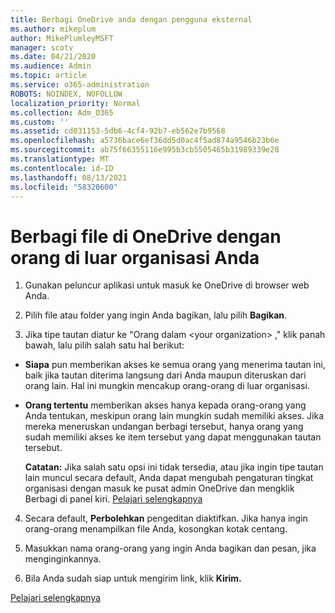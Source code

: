 ```yaml
---
title: Berbagi OneDrive anda dengan pengguna eksternal
ms.author: mikeplum
author: MikePlumleyMSFT
manager: scotv
ms.date: 04/21/2020
ms.audience: Admin
ms.topic: article
ms.service: o365-administration
ROBOTS: NOINDEX, NOFOLLOW
localization_priority: Normal
ms.collection: Adm_O365
ms.custom: ''
ms.assetid: cd031153-5db6-4cf4-92b7-eb562e7b9568
ms.openlocfilehash: a5736bace6ef36dd5d0ac4f5ad874a9546b23b6e
ms.sourcegitcommit: ab75f66355116e995b3cb5505465b31989339e28
ms.translationtype: MT
ms.contentlocale: id-ID
ms.lasthandoff: 08/13/2021
ms.locfileid: "58320600"
---
```

# <a name="share-files-in-onedrive-with-people-outside-your-organization"></a>Berbagi file di OneDrive dengan orang di luar organisasi Anda

1. Gunakan peluncur aplikasi untuk masuk ke OneDrive di browser web Anda. 
    
2. Pilih file atau folder yang ingin Anda bagikan, lalu pilih **Bagikan**. 
    
3. Jika tipe tautan diatur ke "Orang dalam \<your organization\> ," klik panah bawah, lalu pilih salah satu hal berikut: 
    
  - **Siapa** pun memberikan akses ke semua orang yang menerima tautan ini, baik jika tautan diterima langsung dari Anda maupun diteruskan dari orang lain. Hal ini mungkin mencakup orang-orang di luar organisasi. 
    
  - **Orang tertentu** memberikan akses hanya kepada orang-orang yang Anda tentukan, meskipun orang lain mungkin sudah memiliki akses. Jika mereka meneruskan undangan berbagi tersebut, hanya orang yang sudah memiliki akses ke item tersebut yang dapat menggunakan tautan tersebut. 
    
    **Catatan:** Jika salah satu opsi ini tidak tersedia, atau jika ingin tipe tautan lain muncul secara default, Anda dapat mengubah pengaturan  tingkat organisasi dengan masuk ke pusat admin OneDrive dan mengklik Berbagi di panel kiri. [Pelajari selengkapnya](https://go.microsoft.com/fwlink/?linkid=871961)
  
4. Secara default, **Perbolehkan** pengeditan diaktifkan. Jika hanya ingin orang-orang menampilkan file Anda, kosongkan kotak centang. 
    
5. Masukkan nama orang-orang yang ingin Anda bagikan dan pesan, jika menginginkannya.
    
6. Bila Anda sudah siap untuk mengirim link, klik **Kirim.** 
    
[Pelajari selengkapnya](https://go.microsoft.com/fwlink/?linkid=871861)
  

